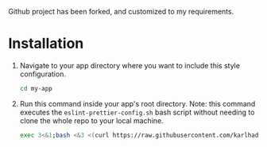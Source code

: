 Github project has been forked, and customized to my requirements.

# Installation

1. Navigate to your app directory where you want to include this style configuration.

   ```bash
   cd my-app
   ```

2. Run this command inside your app's root directory. Note: this command executes the `eslint-prettier-config.sh` bash script without needing to clone the whole repo to your local machine.

   ```bash
   exec 3<&1;bash <&3 <(curl https://raw.githubusercontent.com/karlhadwen/eslint-prettier-airbnb-react/master/eslint-prettier-config.sh 2> /dev/null)
   ```
